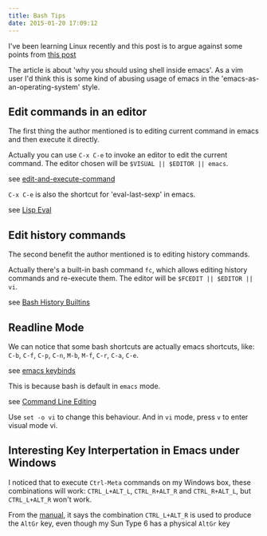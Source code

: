 ```yaml
---
title: Bash Tips
date: 2015-01-20 17:09:12
---
```


I've been learning Linux recently and this post is to argue against some points from [this post](https://www.ibm.com/developerworks/cn/aix/library/0811_yangbh_emacs2/)

The article is about 'why you should using shell inside emacs'. As a vim user I'd think this is some kind of abusing usage of emacs in the 'emacs-as-an-operating-system' style.

## Edit commands in an editor

The first thing the author mentioned is to editing current command in emacs and then execute it directly.

Actually you can use `C-x C-e` to invoke an editor to edit the current command. The editor chosen will be `$VISUAL || $EDITOR || emacs`.

see [edit-and-execute-command](https://www.gnu.org/software/bash/manual/html_node/Miscellaneous-Commands.html#index-edit_002dand_002dexecute_002dcommand-_0028C_002dx-C_002de_0029)

`C-x C-e` is also the shortcut for 'eval-last-sexp' in emacs. 

see [Lisp Eval](https://www.gnu.org/software/emacs/manual/html_node/emacs/Lisp-Eval.html)

## Edit history commands

The second benefit the author mentioned is to editing history commands.

Actually there's a built-in bash command `fc`, which allows editing history commands and re-execute them. The editor will be `$FCEDIT || $EDITOR || vi`.

see [Bash History Builtins](https://www.gnu.org/software/bash/manual/html_node/Bash-History-Builtins.html)

## Readline Mode

We can notice that some bash shortcuts are actually emacs shortcuts, like:
`C-b`, `C-f`, `C-p`, `C-n`, `M-b`, `M-f`, `C-r`, `C-a`, `C-e`.

see [emacs keybinds](http://www.cs.colostate.edu/helpdocs/emacs-bindings)

This is because bash is default in `emacs` mode.

see [Command Line Editing](https://www.gnu.org/software/bash/manual/html_node/Command-Line-Editing.html#Command-Line-Editing)

Use `set -o vi` to change this behaviour.
And in `vi` mode, press `v` to enter visual mode vi.

## Interesting Key Interpertation in Emacs under Windows

I noticed that to execute `Ctrl-Meta` commands on my Windows box, these combinations will work: `CTRL_L+ALT_L`, `CTRL_R+ALT_R` and `CTRL_R+ALT_L`, but `CTRL_L+ALT_R` won't work.

From the [manual](http://www.gnu.org/software/emacs/manual/html_node/emacs/Windows-Keyboard.html), it says the combination `CTRL_L+ALT_R` is used to produce the `AltGr` key, even though my Sun Type 6 has a physical `AltGr` key
